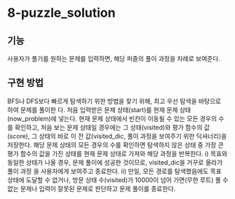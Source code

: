 # 8-puzzle_solution

## 기능
사용자가 풀기를 원하는 문제를 입력하면, 해당 퍼즐의 풀이 과정을 차례로 보여준다.

## 구현 방법
BFS나 DFS보다 빠르게 탐색하기 위한 방법을 찾기 위해, 최고 우선 탐색을 바탕으로 하여 문제를 풀이한
다.
처음 입력받은 문제 상태(start)를 현재 문제 상태(now_problem)에 넣는다.
현재 문제 상태에서 빈칸이 이동될 수 있는 모든 경우의 수를 확인하고, 처음 보는 문제 상태일 경우에는 그
상태(visited)와 평가 함수의 값(score), 그 상태의 바로 이 전 값(visited_dic, 풀이 과정을 보여주기 위한
딕셔너리)을 저장한다. 해당 문제 상태의 모든 경우의 수를 확인하면 탐색하지 않은 상태 중 가장 큰 평가
함수의 값을 가진 상태를 현재 문제 상태로 가져와 해당 과정을 반복한다.
i) 목표와 동일한 상태가 나올 경우, 문제 풀이에 성공한 것이므로, visited_dic을 거꾸로 올라가 풀이 과정
을 사용자에게 보여주고 종료한다.
ii) 만일, 모든 경로를 탐색했음에도 목표 상태에 도달할 수 없거나, 방문 상태 수(visited)가 10000이 넘어
가면(무한 루트) 풀 수 없는 문제나 입력이 잘못된 문제로 판단하고 문제 풀이를 종료한다.
